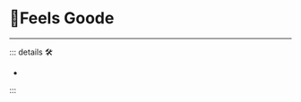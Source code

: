# 💜<anima>Feels Goode</anima>

---

<!-- =================================================== -->
<!-- =================================================== -->
<!-- =================================================== -->
<!-- =================================================== -->
<!-- =================================================== -->
::: details 🛠

-

:::
